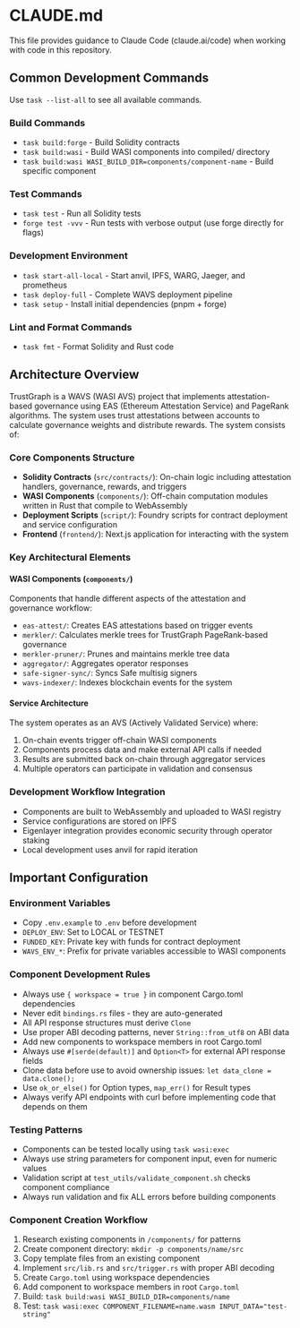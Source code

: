# CLAUDE.md

This file provides guidance to Claude Code (claude.ai/code) when working with code in this repository.

## Common Development Commands

Use `task --list-all` to see all available commands.

### Build Commands
- `task build:forge` - Build Solidity contracts
- `task build:wasi` - Build WASI components into compiled/ directory
- `task build:wasi WASI_BUILD_DIR=components/component-name` - Build specific component

### Test Commands
- `task test` - Run all Solidity tests
- `forge test -vvv` - Run tests with verbose output (use forge directly for flags)

### Development Environment
- `task start-all-local` - Start anvil, IPFS, WARG, Jaeger, and prometheus
- `task deploy-full` - Complete WAVS deployment pipeline
- `task setup` - Install initial dependencies (pnpm + forge)

### Lint and Format Commands
- `task fmt` - Format Solidity and Rust code

## Architecture Overview

TrustGraph is a WAVS (WASI AVS) project that implements attestation-based governance using EAS (Ethereum Attestation Service) and PageRank algorithms. The system uses trust attestations between accounts to calculate governance weights and distribute rewards. The system consists of:

### Core Components Structure
- **Solidity Contracts** (`src/contracts/`): On-chain logic including attestation handlers, governance, rewards, and triggers
- **WASI Components** (`components/`): Off-chain computation modules written in Rust that compile to WebAssembly
- **Deployment Scripts** (`script/`): Foundry scripts for contract deployment and service configuration
- **Frontend** (`frontend/`): Next.js application for interacting with the system

### Key Architectural Elements

#### WASI Components (`components/`)

Components that handle different aspects of the attestation and governance workflow:
- `eas-attest/`: Creates EAS attestations based on trigger events
- `merkler/`: Calculates merkle trees for TrustGraph PageRank-based governance
- `merkler-pruner/`: Prunes and maintains merkle tree data
- `aggregator/`: Aggregates operator responses
- `safe-signer-sync/`: Syncs Safe multisig signers
- `wavs-indexer/`: Indexes blockchain events for the system


#### Service Architecture
The system operates as an AVS (Actively Validated Service) where:
1. On-chain events trigger off-chain WASI components
2. Components process data and make external API calls if needed
3. Results are submitted back on-chain through aggregator services
4. Multiple operators can participate in validation and consensus

### Development Workflow Integration
- Components are built to WebAssembly and uploaded to WASI registry
- Service configurations are stored on IPFS
- Eigenlayer integration provides economic security through operator staking
- Local development uses anvil for rapid iteration

## Important Configuration

### Environment Variables
- Copy `.env.example` to `.env` before development
- `DEPLOY_ENV`: Set to LOCAL or TESTNET
- `FUNDED_KEY`: Private key with funds for contract deployment
- `WAVS_ENV_*`: Prefix for private variables accessible to WASI components

### Component Development Rules
- Always use `{ workspace = true }` in component Cargo.toml dependencies
- Never edit `bindings.rs` files - they are auto-generated
- All API response structures must derive `Clone`
- Use proper ABI decoding patterns, never `String::from_utf8` on ABI data
- Add new components to workspace members in root Cargo.toml
- Always use `#[serde(default)]` and `Option<T>` for external API response fields
- Clone data before use to avoid ownership issues: `let data_clone = data.clone();`
- Use `ok_or_else()` for Option types, `map_err()` for Result types
- Always verify API endpoints with curl before implementing code that depends on them

### Testing Patterns
- Components can be tested locally using `task wasi:exec`
- Always use string parameters for component input, even for numeric values
- Validation script at `test_utils/validate_component.sh` checks component compliance
- Always run validation and fix ALL errors before building components

### Component Creation Workflow
1. Research existing components in `/components/` for patterns
2. Create component directory: `mkdir -p components/name/src`
3. Copy template files from an existing component
4. Implement `src/lib.rs` and `src/trigger.rs` with proper ABI decoding
5. Create `Cargo.toml` using workspace dependencies
6. Add component to workspace members in root `Cargo.toml`
7. Build: `task build:wasi WASI_BUILD_DIR=components/name`
8. Test: `task wasi:exec COMPONENT_FILENAME=name.wasm INPUT_DATA="test-string"`
